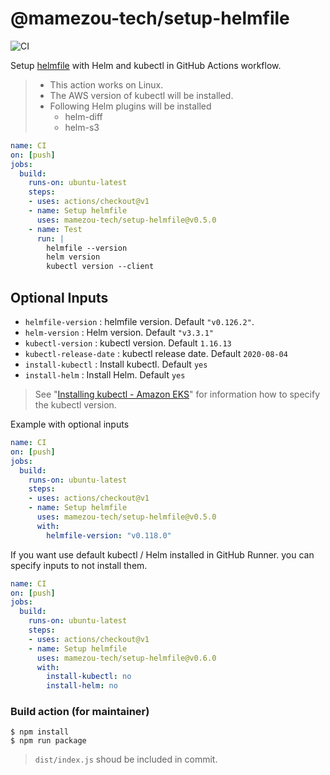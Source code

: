 @mamezou-tech/setup-helmfile
============================

![CI](https://github.com/mamezou-tech/setup-helmfile/workflows/CI/badge.svg)

Setup [helmfile](https://github.com/roboll/helmfile) with Helm and kubectl in GitHub Actions workflow.

> - This action works on Linux.
> - The AWS version of kubectl will be installed.
> - Following Helm plugins will be installed
>   - helm-diff
>   - helm-s3

```yaml
name: CI
on: [push]
jobs:
  build:
    runs-on: ubuntu-latest
    steps:
    - uses: actions/checkout@v1
    - name: Setup helmfile
      uses: mamezou-tech/setup-helmfile@v0.5.0
    - name: Test
      run: |
        helmfile --version
        helm version
        kubectl version --client
```

## Optional Inputs
- `helmfile-version` : helmfile version. Default `"v0.126.2"`.
- `helm-version` : Helm version. Default `"v3.3.1"`
- `kubectl-version` : kubectl version. Default `1.16.13`
- `kubectl-release-date` : kubectl release date. Default `2020-08-04`
- `install-kubectl` : Install kubectl. Default `yes`
- `install-helm` : Install Helm. Default `yes`

> See "[Installing kubectl - Amazon EKS](https://docs.aws.amazon.com/eks/latest/userguide/install-kubectl.html)" for information how to specify the kubectl version.

Example with optional inputs

```yaml
name: CI
on: [push]
jobs:
  build:
    runs-on: ubuntu-latest
    steps:
    - uses: actions/checkout@v1
    - name: Setup helmfile
      uses: mamezou-tech/setup-helmfile@v0.5.0
      with:
        helmfile-version: "v0.118.0"
```

If you want use default kubectl / Helm installed in GitHub Runner. you can specify inputs to not install them.

```yaml
name: CI
on: [push]
jobs:
  build:
    runs-on: ubuntu-latest
    steps:
    - uses: actions/checkout@v1
    - name: Setup helmfile
      uses: mamezou-tech/setup-helmfile@v0.6.0
      with:
        install-kubectl: no
        install-helm: no
```

### Build action (for maintainer)
```
$ npm install
$ npm run package
```
> `dist/index.js` shoud be included in commit.
